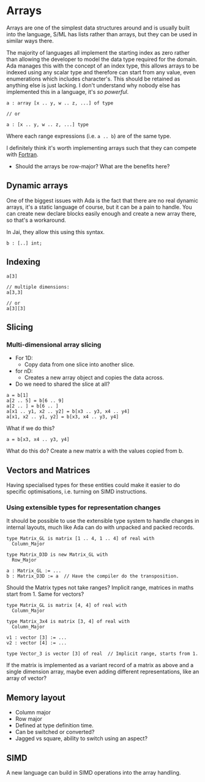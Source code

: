 # Arrays

Arrays are one of the simplest data structures around and is usually built into the language, S/ML has lists rather than arrays, but they can be used in similar ways there.

The majority of languages all implement the starting index as zero rather than allowing the developer to model the data type required for the domain. Ada manages this with the concept of an index type, this allows arrays to be indexed using any scalar type and therefore can start from any value, even enumerations which includes character's. This should be retained as anything else is just lacking. I don't understand why nobody else has implemented this in a language, it's *so powerful*.

```orenda
a : array [x .. y, w .. z, ...] of type

// or

a : [x .. y, w .. z, ...] type
```

Where each range expressions (i.e. ```a .. b```) are of the same type.

I definitely think it's worth implementing arrays such that they can compete with [Fortran](https://www.moreisdifferent.com/2015/07/16/why-physicsts-still-use-fortran).
  * Should the arrays be row-major? What are the benefits here?

## Dynamic arrays

One of the biggest issues with Ada is the fact that there are no real dynamic arrays, it's a static language of course, but it can be a pain to handle. You can create new declare blocks easily enough and create a new array there, so that's a workaround.

In Jai, they allow this using this syntax.

```jai
b : [..] int;
```

## Indexing

```orenda
a[3]

// multiple dimensions:
a[3,3]

// or
a[3][3]
```

## Slicing

### Multi-dimensional array slicing

* For 1D:
  * Copy data from one slice into another slice.
* for nD:
  * Creates a new array object and copies the data across.
* Do we need to shared the slice at all?

```orenda
a = b[1]
a[2 .. 5] = b[6 .. 9]
a[2 .. ] = b[6 .. ]
a[x1 .. y1, x2 .. y2] = b[x3 .. y3, x4 .. y4]
a[x1, x2 .. y1, y2] = b[x3, x4 .. y3, y4]

```

What if we do this?

```orenda
a = b[x3, x4 .. y3, y4]
```

What do this do? Create a new matrix a with the values copied from b.

## Vectors and Matrices

Having specialised types for these entities could make it easier to do specific optimisations, i.e. turning on SIMD instructions.

### Using extensible types for representation changes

It should be possible to use the extensible type system to handle changes in internal layouts, much like Ada can do with unpacked and packed records.

```orenda
type Matrix_GL is matrix [1 .. 4, 1 .. 4] of real with
  Column_Major

type Matrix_D3D is new Matrix_GL with
  Row_Major

a : Matrix_GL := ...
b : Matrix_D3D := a  // Have the compiler do the transposition.
```

Should the Matrix types not take ranges? Implicit range, matrices in maths start from 1. Same for vectors?

```orenda
type Matrix_GL is matrix [4, 4] of real with
  Column_Major

type Matrix_3x4 is matrix [3, 4] of real with
  Column_Major

v1 : vector [3] := ...
v2 : vector [4] := ...

type Vector_3 is vector [3] of real  // Implicit range, starts from 1.
```

If the matrix is implemented as a variant record of a matrix as above and a single dimension array, maybe even adding different representations, like an array of vector?

## Memory layout

* Column major
* Row major
* Defined at type definition time.
* Can be switched or converted?
* Jagged vs square, ability to switch using an aspect?

## SIMD

A new language can build in SIMD operations into the array handling.
